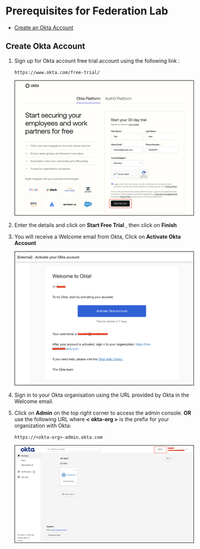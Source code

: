 # Prerequisites for Federation Lab

* [Create an Okta Account](#create-okta-account)


## Create Okta Account

1. Sign up for Okta account free trial account using the following link : 

    ```
    https://www.okta.com/free-trial/
    ``` 

    <img src= "images/okta-signup.png" alt="Okta1" style="border: 1px solid black;">

2. Enter the details and click on **Start Free Trial** , then click on **Finish**

3. You will receive a Welcome email from Okta, Click on **Activate Okta Account**

    <img src= "images/welcomeokta.png" alt="Okta1" style="border: 1px solid black;">

4. Sign in to your Okta organisation using the URL provided by Okta in the Welcome email.

5. Click on **Admin** on the top right corner to access the admin console. **OR** use the following URL where **< okta-org >** is the prefix for your organization with Okta:

    ```
    https://<okta-org>-admin.okta.com
    ```

    <img src= "images/okta1.png" alt="Okta1" style="border: 1px solid black;">

